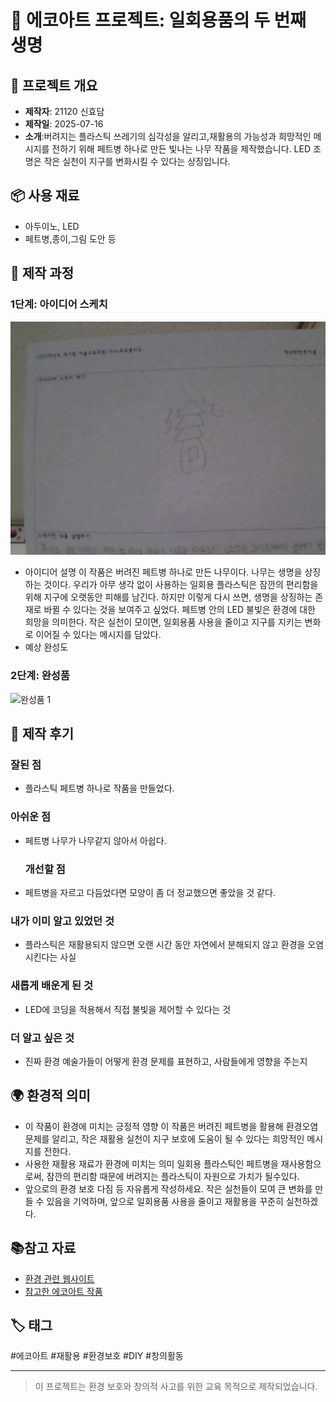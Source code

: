 # 🌱 에코아트 프로젝트: 일회용품의 두 번째 생명

## 📖 프로젝트 개요
- **제작자**: 21120 신효담
- **제작일**: 2025-07-16
- **소개**:버려지는 플라스틱 쓰레기의 심각성을 알리고,재활용의 가능성과 희망적인 메시지를 전하기 위해 페트병 하나로 만든 빛나는 나무 작품을 제작했습니다. LED 조명은 작은 실천이 지구를 변화시킬 수 있다는 상징입니다.




## 📦 사용 재료
- 아두이노, LED
- 페트병,종이,그림 도안 등


## 🔧 제작 과정


### 1단계: 아이디어 스케치
![스케치 이미지](sc.png)
- 아이디어 설명
  이 작품은 버려진 페트병 하나로 만든 나무이다. 나무는 생명을 상징하는 것이다. 우리가 아무 생각 없이 사용하는 일회용 플라스틱은 잠깐의 편리함을 위해 지구에 오랫동안 피해를 남긴다. 하지만 이렇게 다시 쓰면, 생명을 상징하는 존재로 바뀔 수 있다는 것을 보여주고 싶었다. 페트병 안의 LED 불빛은 환경에 대한 희망을 의미한다. 작은 실천이 모이면, 일회용품 사용을 줄이고 지구를 지키는 변화로 이어질 수 있다는 메시지를 담았다.
- 예상 완성도


### 2단계: 완성품
![완성품 1](ff.jpeg)


## 💭 제작 후기
### 잘된 점
- 플라스틱 페트병 하나로 작품을 만들었다.

### 아쉬운 점
- 페트병 나무가 나무같지 않아서 아쉽다.

  ### 개선할 점
- 페트병을 자르고 다듬었다면 모양이 좀 더 정교했으면 좋았을 것 같다.

### 내가 이미 알고 있었던 것
- 플라스틱은 재활용되지 않으면 오랜 시간 동안 자연에서 분해되지 않고 환경을 오염시킨다는 사실

### 새롭게 배운게 된 것
- LED에 코딩을 적용해서 직접 불빛을 제어할 수 있다는 것

### 더 알고 싶은 것
- 진짜 환경 예술가들이 어떻게 환경 문제를 표현하고, 사람들에게 영향을 주는지

## 🌍 환경적 의미
- 이 작품이 환경에 미치는 긍정적 영향
  이 작품은 버려진 페트병을 활용해 환경오염 문제를 알리고, 작은 재활용 실천이 지구 보호에 도움이 될 수 있다는 희망적인 메시지를 전한다.
- 사용한 재활용 재료가 환경에 미치는 의미
  일회용 플라스틱인 페트병을 재사용함으로써, 잠깐의 편리함 때문에 버려지는 플라스틱이 자원으로 가치가 될수있다.
- 앞으로의 환경 보호 다짐 등 자유롭게 작성하세요.
  작은 실천들이 모여 큰 변화를 만들 수 있음을 기억하며, 앞으로 일회용품 사용을 줄이고 재활용을 꾸준히 실천하겠다.

## 📚참고 자료
- [환경 관련 웹사이트](링크)
- [참고한 에코아트 작품](링크)


## 🏷️ 태그
#에코아트 #재활용 #환경보호 #DIY #창의활동

---

> 이 프로젝트는 환경 보호와 창의적 사고를 위한 교육 목적으로 제작되었습니다.
